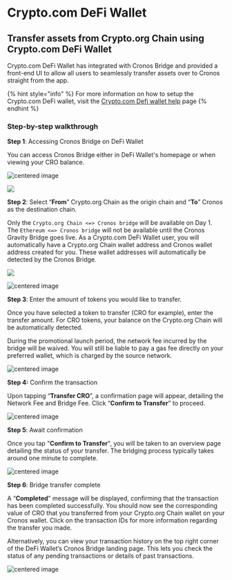 # Crypto.com DeFi Wallet

## Transfer assets from Crypto.org Chain using Crypto.com DeFi Wallet

Crypto.com DeFi Wallet has integrated with Cronos Bridge and provided a front-end UI to allow all users to seamlessly transfer assets over to Cronos straight from the app.&#x20;

{% hint style="info" %}
For more information on how to setup the Crypto.com DeFi wallet, visit the [Crypto.com Defi wallet help](https://help.crypto.com/en/articles/3957405-getting-started-defi-wallet) page
{% endhint %}

### Step-by-step walkthrough

**Step 1**: Accessing Cronos Bridge on DeFi Wallet

You can access Cronos Bridge either in DeFi Wallet's homepage or when viewing your CRO balance.

![centered image](../assets/defiwallet1-1.png)

![](<../../../.gitbook/assets/defiwallet1-2 (1).png>)

**Step 2**: Select “**From**” Crypto.org Chain as the origin chain and “**To**” Cronos as the destination chain.

Only the `Crypto.org Chain <=> Cronos bridge` will be available on Day 1. The `Ethereum <=> Cronos bridge` will not be available until the Cronos Gravity Bridge goes live. As a Crypto.com DeFi Wallet user, you will automatically have a Crypto.org Chain wallet address and Cronos wallet address created for you. These wallet addresses will automatically be detected by the Cronos Bridge.

![](<../../../.gitbook/assets/defiwallet2-1 (1).png>)

![centered image](../assets/defiwallet2-2.png)

**Step 3**: Enter the amount of tokens you would like to transfer.

Once you have selected a token to transfer (CRO for example), enter the transfer amount. For CRO tokens, your balance on the Crypto.org Chain will be automatically detected.

During the promotional launch period, the network fee incurred by the bridge will be waived. You will still be liable to pay a gas fee directly on your preferred wallet, which is charged by the source network.

![centered image](../assets/defiwallet3.png)

**Step 4:** Confirm the transaction

Upon tapping “**Transfer CRO**”, a confirmation page will appear, detailing the Network Fee and Bridge Fee. Click “**Confirm to Transfer**” to proceed.

![centered image](../assets/defiwallet4.png)

**Step 5**: Await confirmation

Once you tap "**Confirm to Transfer**", you will be taken to an overview page detailing the status of your transfer. The bridging process typically takes around one minute to complete.

![centered image](../assets/defiwallet5.png)

**Step 6**: Bridge transfer complete

A “**Completed**” message will be displayed, confirming that the transaction has been completed successfully. You should now see the corresponding value of CRO that you transferred from your Crypto.org Chain wallet on your Cronos wallet. Click on the transaction IDs for more information regarding the transfer you made.

Alternatively, you can view your transaction history on the top right corner of the DeFi Wallet’s Cronos Bridge landing page. This lets you check the status of any pending transactions or details of past transactions.

![centered image](../assets/defiwallet6.png)
